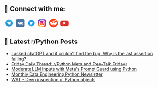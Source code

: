 ## 🔎 Connect with me:
[<img src="https://github.com/bullbesh/bullbesh/blob/main/images/Telegram.png" width="32" height="32" />](https://t.me/bullbesh)
[<img src="https://github.com/bullbesh/bullbesh/blob/main/images/VK.png" width="32" height="32" />](https://vk.com/bullbesh)
[<img src="https://github.com/bullbesh/bullbesh/blob/main/images/Twitter.png" width="32" height="32" />](https://twitter.com/bullbesh1)
[<img src="https://github.com/bullbesh/bullbesh/blob/main/images/Instagram.png" width="32" height="32" />](https://www.instagram.com/bullbesh)
[<img src="https://github.com/bullbesh/bullbesh/blob/main/images/Reddit.png" width="32" height="32" />](https://www.reddit.com/user/bullbesh)
[<img src="https://github.com/bullbesh/bullbesh/blob/main/images/YouTube.png" width="32" height="32" />](https://www.youtube.com/channel/UCtfjRs6uzgq5mfm8S06WTcg)

## 📕 Latest r/Python Posts
<!-- BLOG-POST-LIST:START -->
- [I asked chatGPT and it couldn’t find the bug. Why is the last assertion failing?](https://www.reddit.com/r/Python/comments/1eccjsf/i_asked_chatgpt_and_it_couldnt_find_the_bug_why/)
- [Friday Daily Thread: r/Python Meta and Free-Talk Fridays](https://www.reddit.com/r/Python/comments/1eca0qf/friday_daily_thread_rpython_meta_and_freetalk/)
- [Moderate LLM Inputs with Meta&#39;s Prompt Guard using Python](https://www.reddit.com/r/Python/comments/1ec7s8d/moderate_llm_inputs_with_metas_prompt_guard_using/)
- [Monthly Data Engineering Python Newsletter](https://www.reddit.com/r/Python/comments/1ec132n/monthly_data_engineering_python_newsletter/)
- [WAT - Deep inspection of Python objects](https://www.reddit.com/r/Python/comments/1ebzeh2/wat_deep_inspection_of_python_objects/)
<!-- BLOG-POST-LIST:END -->
